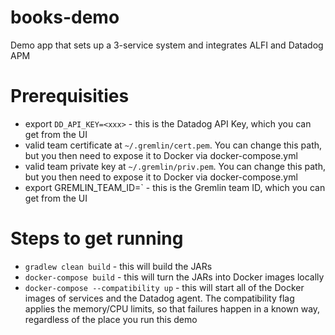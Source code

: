 # books-demo
Demo app that sets up a 3-service system and integrates ALFI and Datadog APM

# Prerequisities
* export `DD_API_KEY=<xxx>` - this is the Datadog API Key, which you can get from the UI
* valid team certificate at `~/.gremlin/cert.pem`.  You can change this path, but you then need to expose it to Docker via docker-compose.yml
* valid team private key at `~/.gremlin/priv.pem`.  You can change this path, but you then need to expose it to Docker via docker-compose.yml
* export GREMLIN_TEAM_ID=<xxx>` - this is the Gremlin team ID, which you can get from the UI

# Steps to get running
* `gradlew clean build` - this will build the JARs 
* `docker-compose build` - this will turn the JARs into Docker images locally
* `docker-compose --compatibility up` - this will start all of the Docker images of services and the Datadog agent.  The compatibility flag applies the memory/CPU limits, so that failures happen in a known way, regardless of the place you run this demo
